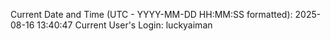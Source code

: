 Current Date and Time (UTC - YYYY-MM-DD HH:MM:SS formatted): 2025-08-16 13:40:47
Current User's Login: luckyaiman
